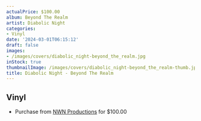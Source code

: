 ```yaml
---
actualPrice: $100.00
album: Beyond The Realm
artist: Diabolic Night
categories:
- Vinyl
date: '2024-03-01T06:15:12'
draft: false
images:
- /images/covers/diabolic_night-beyond_the_realm.jpg
inStock: true
thumbnailImage: /images/covers/diabolic_night-beyond_the_realm-thumb.jpg
title: Diabolic Night - Beyond The Realm
---
```


## Vinyl
* Purchase from [NWN Productions](http://shop.nwnprod.com/index.php?route=product/product&path=75&product_id=46775&sort=pd.name&order=ASC) for $100.00
